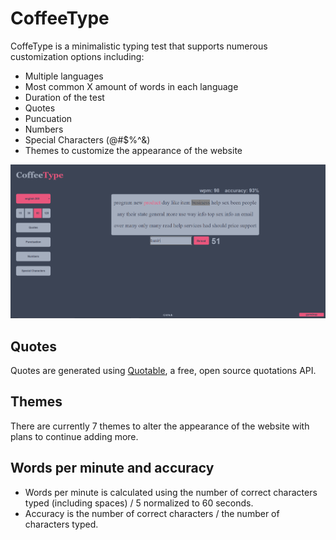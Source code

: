 # CoffeeType

CoffeType is a minimalistic typing test that supports numerous customization options including:

* Multiple languages
* Most common X amount of words in each language
* Duration of the test
* Quotes
* Puncuation
* Numbers
* Special Characters (@#$%^&)
* Themes to customize the appearance of the website

![image](images/CoffeeType-homepage.PNG)

## Quotes

Quotes are generated using [Quotable](https://github.com/lukePeavey/quotable), a free, open source quotations API.

## Themes 

There are currently 7 themes to alter the appearance of the website with plans to continue adding more.

## Words per minute and accuracy

* Words per minute is calculated using the number of correct characters typed (including spaces) / 5 normalized to 60 seconds.
* Accuracy is the number of correct characters / the number of characters typed.
